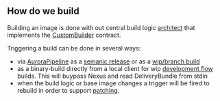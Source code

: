 ## How do we build

Building an image is done with out central build logic [architect](aurora#architect) that implements the [CustomBuilder](https://docs.openshift.org/latest/creating_images/custom.html) contract. 

Triggering a build can be done in several ways:
* via [AuroraPipeline](aurora#auroraPipeline) as a [semanic release](aurora#semantic) or as a [wip/branch build](aurora#snapshot-build)
* as a binary-build directly from a local client for wip [development flow](aurora#development-flow) builds. This will buypass Nexus and read DeliveryBundle from stdin 
* when the build logic or base image changes a trigger will be fired to rebuild in order to support [patching](aurora#patching). 
